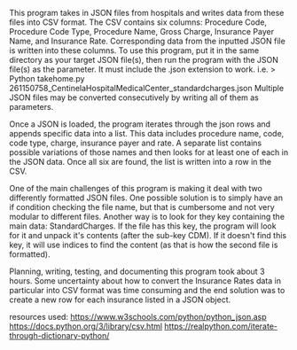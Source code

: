 This program takes in JSON files from hospitals and writes data from these files into CSV format. The CSV contains six columns: Procedure Code, Procedure Code Type, Procedure Name, Gross Charge, Insurance Payer Name, and Insurance Rate. Corresponding data from the inputted JSON file is written into these columns. To use this program, put it in the same directory as your target JSON file(s), then run the program with the JSON file(s) as the parameter. It must include the .json extension to work.
i.e. > Python takehome.py 261150758_CentinelaHospitalMedicalCenter_standardcharges.json
Multiple JSON files may be converted consecutively by writing all of them as parameters.

Once a JSON is loaded, the program iterates through the json rows and appends specific data into a list. This data includes procedure name, code, code type, charge, insurance payer and rate. A separate list contains possible variations of those names and then looks for at least one of each in the JSON data. Once all six are found, the list is written into a row in the CSV.

One of the main challenges of this program is making it deal with two differently formatted JSON files. One possible solution is to simply have an if condition checking the file name, but that is cumbersome and not very modular to different files. Another way is to look for they key containing the main data: StandardCharges. If the file has this key, the program will look for it and unpack it's contents (after the sub-key CDM). If it doesn't find this key, it will use indices to find the content (as that is how the second file is formatted).

Planning, writing, testing, and documenting this program took about 3 hours. Some uncertainty about how to convert the Insurance Rates data in particular into CSV format was time consuming and the end solution was to create a new row for each insurance listed in a JSON object.

resources used:
https://www.w3schools.com/python/python_json.asp
https://docs.python.org/3/library/csv.html
https://realpython.com/iterate-through-dictionary-python/
